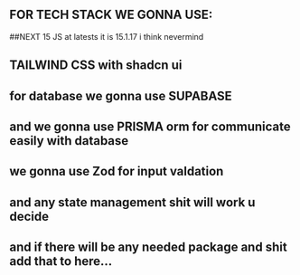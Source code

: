 ## FOR TECH STACK WE GONNA USE:

##NEXT 15 JS at latests it is 15.1.17 i think nevermind
## TAILWIND CSS with shadcn ui
## for database we gonna use SUPABASE
## and we gonna use PRISMA orm for communicate easily with database
## we gonna use Zod for input valdation
## and any state management shit will work u decide
## and if there will be any needed package and shit add that to here...

